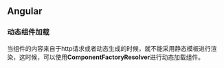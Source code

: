 ## Angular
### 动态组件加载
当组件的内容来自于http请求或者动态生成的时候，就不能采用静态模板进行渲染，这时候，可以使用**ComponentFactoryResolver**进行动态加载组件。
